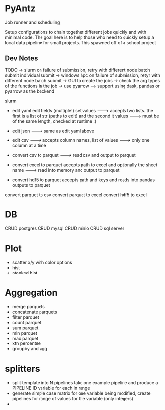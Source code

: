 # PyAntz

Job runner and scheduling

Setup configurations to chain together different jobs quickly and with minimal code. The goal here
is to help those who need to quickly setup a local data pipeline for small projects. This spawned
off of a school project


## Dev Notes

TODO
-> slurm
    on failure of submission, retry with different node
    batch submit
    individual submit
-> windows hpc
    on failure of submission, retyr with different node
    batch submit
-> GUI to create the jobs
-> check the arg types of the functions in the job
-> use pyarrow
--> support using dask, pandas or pyarrow as the backend

slurm


- edit yaml
edit fields (multiple!) set values
---> accepts two lists. the first is a list of str (paths to edit) and the second it values
---> must be of the same length, checked at runtime :(

- edit json
---> same as edit yaml above
- edit csv
---> accepts column names, list of values
---> only one column at a time

- convert csv to parquet
---> read csv and output to parquet
- convert excel to parquet
accepts path to excel and optionally the sheet name
---> read into memory and output to parquet
- convert hdf5 to parquet
accepts path and keys and reads into pandas
outputs to parquet

convert parquet to csv
convert parquet to excel
convert hdf5 to excel

# DB
CRUD postgres
CRUD mysql
CRUD minio
CRUD sql server

# Plot
- scatter x/y with color options
- hist
- stacked hist

# Aggregation
- merge parquets
- concatenate parquets
- filter parquet
- count parquet
- sum parquet
- min parquet
- max parquet
- xth percentile
- groupby and agg

# splitters
- split template into N pipelines
take one example pipeline and produce a PIPELINE ID variable for each in range
- generate simple case matrix
for one variable being modified, create pipelines for range of values for the variable (only integers)
-